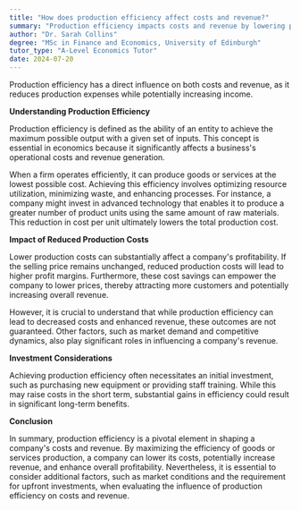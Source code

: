 ```yaml
---
title: "How does production efficiency affect costs and revenue?"
summary: "Production efficiency impacts costs and revenue by lowering production expenses and potentially boosting income. Enhanced efficiency leads to better financial performance for businesses."
author: "Dr. Sarah Collins"
degree: "MSc in Finance and Economics, University of Edinburgh"
tutor_type: "A-Level Economics Tutor"
date: 2024-07-20
---
```


Production efficiency has a direct influence on both costs and revenue, as it reduces production expenses while potentially increasing income.

**Understanding Production Efficiency**

Production efficiency is defined as the ability of an entity to achieve the maximum possible output with a given set of inputs. This concept is essential in economics because it significantly affects a business's operational costs and revenue generation.

When a firm operates efficiently, it can produce goods or services at the lowest possible cost. Achieving this efficiency involves optimizing resource utilization, minimizing waste, and enhancing processes. For instance, a company might invest in advanced technology that enables it to produce a greater number of product units using the same amount of raw materials. This reduction in cost per unit ultimately lowers the total production cost.

**Impact of Reduced Production Costs**

Lower production costs can substantially affect a company's profitability. If the selling price remains unchanged, reduced production costs will lead to higher profit margins. Furthermore, these cost savings can empower the company to lower prices, thereby attracting more customers and potentially increasing overall revenue.

However, it is crucial to understand that while production efficiency can lead to decreased costs and enhanced revenue, these outcomes are not guaranteed. Other factors, such as market demand and competitive dynamics, also play significant roles in influencing a company's revenue.

**Investment Considerations**

Achieving production efficiency often necessitates an initial investment, such as purchasing new equipment or providing staff training. While this may raise costs in the short term, substantial gains in efficiency could result in significant long-term benefits.

**Conclusion**

In summary, production efficiency is a pivotal element in shaping a company's costs and revenue. By maximizing the efficiency of goods or services production, a company can lower its costs, potentially increase revenue, and enhance overall profitability. Nevertheless, it is essential to consider additional factors, such as market conditions and the requirement for upfront investments, when evaluating the influence of production efficiency on costs and revenue.
    